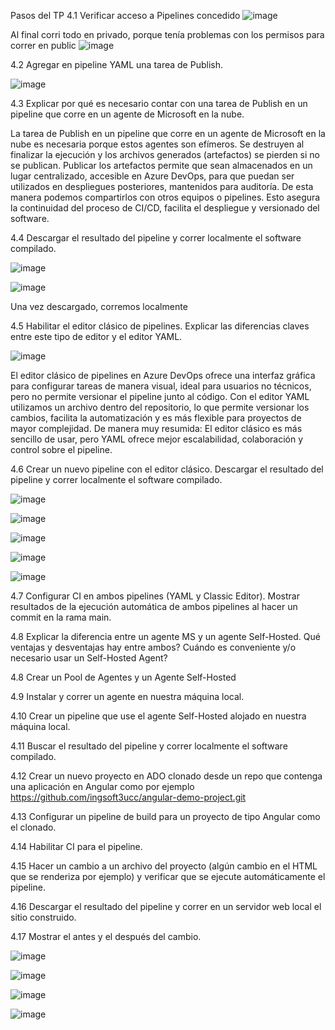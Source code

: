  Pasos del TP
4.1 Verificar acceso a Pipelines concedido
![image](https://github.com/user-attachments/assets/ab31c085-4893-4b37-8f3a-3f5ba7fc4aca)

Al final corri todo en privado, porque tenía problemas con los permisos para correr en public
![image](https://github.com/user-attachments/assets/a59a391e-891d-4046-9f13-2eb0e9b9ee26)


4.2 Agregar en pipeline YAML una tarea de Publish.

![image](https://github.com/user-attachments/assets/bff6927c-48e1-46cb-8f3a-0a654a30d6dc)


4.3 Explicar por qué es necesario contar con una tarea de Publish en un pipeline que corre en un agente de Microsoft en la nube.

La tarea de Publish en un pipeline que corre en un agente de Microsoft en la nube es necesaria porque estos agentes son efímeros. Se destruyen al finalizar la ejecución y los archivos generados (artefactos) se pierden si no se publican. Publicar los artefactos permite que sean almacenados en un lugar centralizado, accesible en Azure DevOps, para que puedan ser utilizados en despliegues posteriores, mantenidos para auditoría. De esta manera podemos compartirlos con otros equipos o pipelines. Esto asegura la continuidad del proceso de CI/CD, facilita el despliegue y versionado del software.

4.4 Descargar el resultado del pipeline y correr localmente el software compilado.

![image](https://github.com/user-attachments/assets/0fd476e7-5ebd-4c5f-8d2a-b277a24772cf)

![image](https://github.com/user-attachments/assets/ea98f9f3-d1d4-4167-b372-d7fc8e99983a)


Una vez descargado, corremos localmente





4.5 Habilitar el editor clásico de pipelines. Explicar las diferencias claves entre este tipo de editor y el editor YAML.

![image](https://github.com/user-attachments/assets/57784b3c-79da-4f78-b953-3e40319c79c3)

El editor clásico de pipelines en Azure DevOps ofrece una interfaz gráfica para configurar tareas de manera visual, ideal para usuarios no técnicos, pero no permite versionar el pipeline junto al código. Con el editor YAML utilizamos un archivo dentro del repositorio, lo que permite versionar los cambios, facilita la automatización y es más flexible para proyectos de mayor complejidad.
De manera muy resumida: El editor clásico es más sencillo de usar, pero YAML ofrece mejor escalabilidad, colaboración y control sobre el pipeline.

4.6 Crear un nuevo pipeline con el editor clásico. Descargar el resultado del pipeline y correr localmente el software compilado.

![image](https://github.com/user-attachments/assets/f50bffed-2a73-447e-ac5b-ff51eca7d4aa)

![image](https://github.com/user-attachments/assets/082d4775-a46d-46a4-9a85-a5c40a8e0fe3)

![image](https://github.com/user-attachments/assets/373f7900-e621-43fb-95c3-9286b119ba50)

![image](https://github.com/user-attachments/assets/7c0c102e-85ec-4b19-94d8-1468bc8c57f6)

![image](https://github.com/user-attachments/assets/c79b3016-6519-46eb-8b3c-a64e216963de)



4.7 Configurar CI en ambos pipelines (YAML y Classic Editor). Mostrar resultados de la ejecución automática de ambos pipelines al hacer un commit en la rama main.

4.8 Explicar la diferencia entre un agente MS y un agente Self-Hosted. Qué ventajas y desventajas hay entre ambos? Cuándo es conveniente y/o necesario usar un Self-Hosted Agent?

4.8 Crear un Pool de Agentes y un Agente Self-Hosted

4.9 Instalar y correr un agente en nuestra máquina local.

4.10 Crear un pipeline que use el agente Self-Hosted alojado en nuestra máquina local.

4.11 Buscar el resultado del pipeline y correr localmente el software compilado.

4.12 Crear un nuevo proyecto en ADO clonado desde un repo que contenga una aplicación en Angular como por ejemplo https://github.com/ingsoft3ucc/angular-demo-project.git

4.13 Configurar un pipeline de build para un proyecto de tipo Angular como el clonado.

4.14 Habilitar CI para el pipeline.

4.15 Hacer un cambio a un archivo del proyecto (algún cambio en el HTML que se renderiza por ejemplo) y verificar que se ejecute automáticamente el pipeline.

4.16 Descargar el resultado del pipeline y correr en un servidor web local el sitio construido.

4.17 Mostrar el antes y el después del cambio.



![image](https://github.com/user-attachments/assets/99bae89f-43b9-4285-b69c-84ad773cb81f)

![image](https://github.com/user-attachments/assets/e2a92eda-89ad-460e-8cba-eebb5744f01c)


![image](https://github.com/user-attachments/assets/2fe4e5b7-fe99-4bda-94da-d7a7a9ef8d4f)


![image](https://github.com/user-attachments/assets/4540502a-81f3-4603-855b-a3c992b4d5dc)
